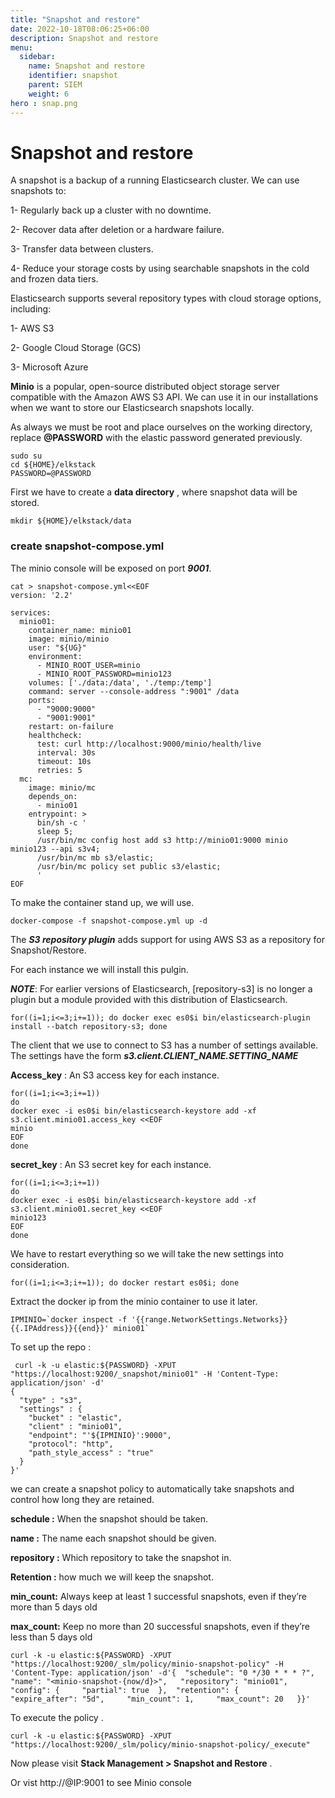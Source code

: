 ```yaml
---
title: "Snapshot and restore"
date: 2022-10-18T08:06:25+06:00
description: Snapshot and restore
menu:
  sidebar:
    name: Snapshot and restore
    identifier: snapshot
    parent: SIEM
    weight: 6
hero : snap.png
---
```


# Snapshot and restore

A snapshot is a backup of a running Elasticsearch cluster. We can use snapshots to:

1-  Regularly back up a cluster with no downtime.

2-  Recover data after deletion or a hardware failure.

3-  Transfer data between clusters.

4-  Reduce your storage costs by using searchable snapshots in the cold and frozen data tiers.


Elasticsearch supports several repository types with cloud storage options, including:

1- AWS S3

2- Google Cloud Storage (GCS)

3- Microsoft Azure


**Minio** is a popular, open-source distributed object storage server compatible with the Amazon AWS S3 API. We can use it in our installations when we want to store our Elasticsearch snapshots locally.


As always we must be root and place ourselves on the working directory, replace **@PASSWORD** with the elastic password generated previously.

```
sudo su 
cd ${HOME}/elkstack
PASSWORD=@PASSWORD
```

First we have to create a **data directory** , where snapshot data will be stored.

```
mkdir ${HOME}/elkstack/data
```

### create snapshot-compose.yml

The minio console will be exposed on port ***9001***. 

```
cat > snapshot-compose.yml<<EOF
version: '2.2'

services:
  minio01:
    container_name: minio01
    image: minio/minio
    user: "${UG}"
    environment:
      - MINIO_ROOT_USER=minio
      - MINIO_ROOT_PASSWORD=minio123
    volumes: ['./data:/data', './temp:/temp']
    command: server --console-address ":9001" /data
    ports:
      - "9000:9000"
      - "9001:9001"
    restart: on-failure
    healthcheck:
      test: curl http://localhost:9000/minio/health/live
      interval: 30s
      timeout: 10s
      retries: 5
  mc:
    image: minio/mc
    depends_on:
      - minio01
    entrypoint: >
      bin/sh -c '
      sleep 5;
      /usr/bin/mc config host add s3 http://minio01:9000 minio minio123 --api s3v4;
      /usr/bin/mc mb s3/elastic;
      /usr/bin/mc policy set public s3/elastic;
      '
EOF
```

To make the container stand up, we will use.

```
docker-compose -f snapshot-compose.yml up -d
```

The ***S3 repository plugin*** adds support for using AWS S3 as a repository for Snapshot/Restore.

For each instance we will install this pulgin.

***NOTE***: For earlier versions of Elasticsearch, [repository-s3] is no longer a plugin but a module provided with this distribution of Elasticsearch.

```
for((i=1;i<=3;i+=1)); do docker exec es0$i bin/elasticsearch-plugin install --batch repository-s3; done 
```

The client that we use to connect to S3 has a number of settings available. The settings have the form ***s3.client.CLIENT_NAME.SETTING_NAME***


**Access_key** : An S3 access key for each instance. 

```
for((i=1;i<=3;i+=1))
do
docker exec -i es0$i bin/elasticsearch-keystore add -xf s3.client.minio01.access_key <<EOF
minio
EOF
done
```  

**secret_key** : An S3 secret key for each instance. 
```
for((i=1;i<=3;i+=1))
do
docker exec -i es0$i bin/elasticsearch-keystore add -xf s3.client.minio01.secret_key <<EOF
minio123
EOF
done
```            

We have to restart everything so we will take the new settings into consideration.

```                                                                                         
for((i=1;i<=3;i+=1)); do docker restart es0$i; done 
``` 

Extract the docker ip from the minio container to use it later. 

```
IPMINIO=`docker inspect -f '{{range.NetworkSettings.Networks}}{{.IPAddress}}{{end}}' minio01`
```
 
To set up the repo : 
 
```
 curl -k -u elastic:${PASSWORD} -XPUT "https://localhost:9200/_snapshot/minio01" -H 'Content-Type: application/json' -d'
{
  "type" : "s3",
  "settings" : {
    "bucket" : "elastic",
    "client" : "minio01",
    "endpoint": "'${IPMINIO}':9000",
    "protocol": "http",
    "path_style_access" : "true"
  }
}'
``` 

we can create a snapshot policy to automatically take snapshots and control how long they are retained.


**schedule :** When the snapshot should be taken.
	
**name :** The name each snapshot should be given.

**repository :** Which repository to take the snapshot in.

**Retention :** how much we will keep the snapshot.

**min_count:** Always keep at least 1 successful snapshots, even if they’re more than 5 days old

**max_count:** Keep no more than 20 successful snapshots, even if they’re less than 5 days old

```
curl -k -u elastic:${PASSWORD} -XPUT "https://localhost:9200/_slm/policy/minio-snapshot-policy" -H 'Content-Type: application/json' -d'{  "schedule": "0 */30 * * * ?",   "name": "<minio-snapshot-{now/d}>",   "repository": "minio01",   "config": {     "partial": true  },  "retention": {     "expire_after": "5d",     "min_count": 1,     "max_count": 20   }}'
```

To execute the policy .

```
curl -k -u elastic:${PASSWORD} -XPUT "https://localhost:9200/_slm/policy/minio-snapshot-policy/_execute"
```

Now please visit **Stack Management > Snapshot and Restore** .

Or vist http://@IP:9001 to see Minio console

